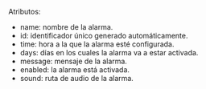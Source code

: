 Atributos:
- name: nombre de la alarma.
- id: identificador único generado automáticamente.
- time: hora a la que la alarma esté configurada.
- days: días en los cuales la alarma va a estar activada.
- message: mensaje de la alarma.
- enabled: la alarma está activada.
- sound: ruta de audio de la alarma.